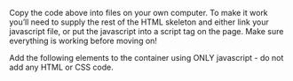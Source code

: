 <!-- html
<body>
  <h1>
    THE TITLE OF YOUR WEBPAGE
  </h1>
  <div id="container"></div>
</body>
-->
<!-- js example
const content = document.createElement('div');
content.classList.add('content');
content.textContent = 'This is the glorious text-content!';
container.appendChild(content);
-->
Copy the code above into files on your own computer. To make it work you’ll need to supply the rest of the HTML skeleton and either link your javascript file, or put the javascript into a script tag on the page. Make sure everything is working before moving on!

Add the following elements to the container using ONLY javascript - do not add any HTML or CSS code.
<!--
a <p> with red text that says “Hey I’m red!”
an <h3> with blue text that says “I’m a blue h3!”
a <div> with a black border and pink background color with the following elements inside of it:
another <h1> that says “I’m in a div”
a <p> that says “ME TOO!”
Hint for this one: after creating the div with createElement, append the <h1> and <p> to it before adding it to the container.
-->